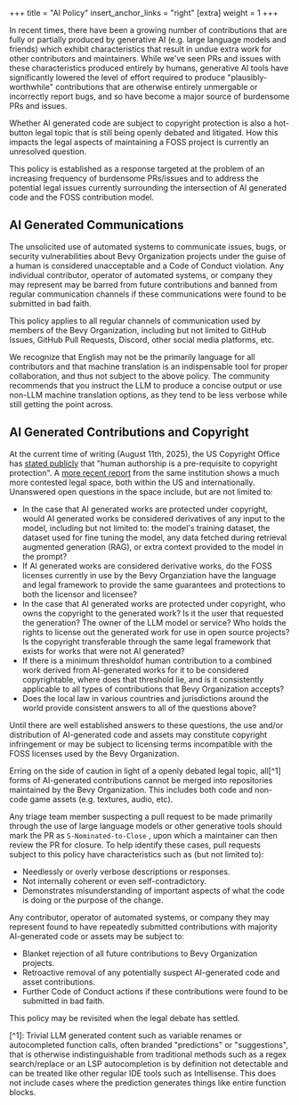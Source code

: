 +++ title = "AI Policy" insert_anchor_links = "right" [extra] weight = 1 +++

In recent times, there have been a growing number of contributions that are
fully or partially produced by generative AI (e.g. large language models and
friends) which exhibit characteristics that result in undue extra work for other
contributors and maintainers. While we've seen PRs and issues with these
characteristics produced entirely by humans, generative AI tools have
significantly lowered the level of effort required to produce
"plausibly-worthwhile" contributions that are otherwise entirely unmergable or
incorrectly report bugs, and so have become a major source of burdensome PRs and
issues.

Whether AI generated code are subject to copyright protection is also a
hot-button legal topic that is still being openly debated and litigated. How
this impacts the legal aspects of maintaining a FOSS project is currently an
unresolved question.

This policy is established as a response targeted at the problem of an
increasing frequency of burdensome PRs/issues and to address the potential legal
issues currently surrounding the intersection of AI generated code and the FOSS
contribution model.

## AI Generated Communications

The unsolicited use of automated systems to communicate issues, bugs, or
security vulnerabilities about Bevy Organization projects under the guise of a
human is considered unacceptable and a Code of Conduct violation. Any individual
contributor, operator of automated systems, or company they may represent may be
barred from future contributions and banned from regular communication channels
if these communications were found to be submitted in bad faith.

This policy applies to all regular channels of communication used by members of
the Bevy Organization, including but not limited to GitHub Issues, GitHub Pull
Requests, Discord, other social media platforms, etc.

We recognize that English may not be the primarily language for all contributors
and that machine translation is an indispensable tool for proper collaboration,
and thus not subject to the above policy. The community recommends that you
instruct the LLM to produce a concise output or use non-LLM machine translation
options, as they tend to be less verbose while still getting the point across.

## AI Generated Contributions and Copyright

At the current time of writing (August 11th, 2025), the US Copyright Office has
[stated publicly][us-copyright-office-response] that "human authorship is a
pre-requisite to copyright protection". A
[more recent report][us-copyright-office-report] from the same institution shows
a much more contested legal space, both within the US and internationally.
Unanswered open questions in the space include, but are not limited to:

- In the case that AI generated works are protected under copyright, would AI
  generated works be considered derivatives of any input to the model, including
  but not limited to: the model's training dataset, the dataset used for fine
  tuning the model, any data fetched during retrieval augmented generation
  (RAG), or extra context provided to the model in the prompt?
- If AI generated works are considered derivative works, do the FOSS licenses
  currently in use by the Bevy Organziation have the language and legal
  framework to provide the same guarantees and protections to both the licensor
  and licensee?
- In the case that AI generated works are protected under copyright, who owns
  the copyright to the generated work? Is it the user that requested the
  generation? The owner of the LLM model or service? Who holds the rights to
  license out the generated work for use in open source projects? Is the
  copyright transferable through the same legal framework that exists for works
  that were not AI generated?
- If there is a minimum thresholdof human contribution to a combined work
  derived from AI-generated works for it to be considered copyrightable, where
  does that threshold lie, and is it consistently applicable to all types of
  contributions that Bevy Organization accepts?
- Does the local law in various countries and jurisdictions around the world
  provide consistent answers to all of the questions above?

Until there are well established answers to these questions, the use and/or
distribution of AI-generated code and assets may constitute copyright
infringement or may be subject to licensing terms incompatible with the FOSS
licenses used by the Bevy Organization.

Erring on the side of caution in light of a openly debated legal topic, all[^1]
forms of AI-generated contributions cannot be merged into repositories
maintained by the Bevy Organization. This includes both code and non-code game
assets (e.g. textures, audio, etc).

Any triage team member suspecting a pull request to be made primarily through
the use of large language models or other generative tools should mark the PR as
`S-Nominated-to-Close` , upon which a maintainer can then review the PR for
closure. To help identify these cases, pull requests subject to this policy have
characteristics such as (but not limited to):

- Needlessly or overly verbose descriptions or responses.
- Not internally coherent or even self-contradictory.
- Demonstrates misunderstanding of important aspects of what the code is doing
  or the purpose of the change.

Any contributor, operator of automated systems, or company they may represent
found to have repeatedly submitted contributions with majority AI-generated code
or assets may be subject to:

- Blanket rejection of all future contributions to Bevy Organization projects.
- Retroactive removal of any potentially suspect AI-generated code and asset
  contributions.
- Further Code of Conduct actions if these contributions were found to be
  submitted in bad faith.

This policy may be revisited when the legal debate has settled.

\[^1\]: Trivial LLM generated content such as variable renames or autocompleted
function calls, often branded "predictions" or "suggestions", that is otherwise
indistinguishable from traditional methods such as a regex search/replace or an
LSP autocompletion is by definition not detectable and can be treated like other
regular IDE tools such as Intellisense. This does not include cases where the
prediction generates things like entire function blocks.

[us-copyright-office-report]: https://www.copyright.gov/ai/Copyright-and-Artificial-Intelligence-Part-2-Copyrightability-Report.pdf
[us-copyright-office-response]: https://www.copyright.gov/rulings-filings/review-board/docs/a-recent-entrance-to-paradise.pdf
